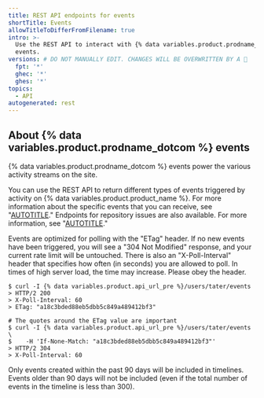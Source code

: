 ```yaml
---
title: REST API endpoints for events
shortTitle: Events
allowTitleToDifferFromFilename: true
intro: >-
  Use the REST API to interact with {% data variables.product.prodname_dotcom %}
  events.
versions: # DO NOT MANUALLY EDIT. CHANGES WILL BE OVERWRITTEN BY A 🤖
  fpt: '*'
  ghec: '*'
  ghes: '*'
topics:
  - API
autogenerated: rest
---
```


## About {% data variables.product.prodname_dotcom %} events

{% data variables.product.prodname_dotcom %} events power the various activity streams on the site.

You can use the REST API to return different types of events triggered by activity on {% data variables.product.product_name %}. For more information about the specific events that you can receive, see "[AUTOTITLE](/webhooks-and-events/events/github-event-types)." Endpoints for repository issues are also available. For more information, see "[AUTOTITLE](/rest/issues/events)."

Events are optimized for polling with the "ETag" header. If no new events have been triggered, you will see a "304 Not Modified" response, and your current rate limit will be untouched. There is also an "X-Poll-Interval" header that specifies how often (in seconds) you are allowed to poll. In times of high server load, the time may increase. Please obey the header.

``` shell
$ curl -I {% data variables.product.api_url_pre %}/users/tater/events
> HTTP/2 200
> X-Poll-Interval: 60
> ETag: "a18c3bded88eb5dbb5c849a489412bf3"

# The quotes around the ETag value are important
$ curl -I {% data variables.product.api_url_pre %}/users/tater/events \
$    -H 'If-None-Match: "a18c3bded88eb5dbb5c849a489412bf3"'
> HTTP/2 304
> X-Poll-Interval: 60
```

Only events created within the past 90 days will be included in timelines. Events older than 90 days will not be included (even if the total number of events in the timeline is less than 300).

<!-- Content after this section is automatically generated -->
